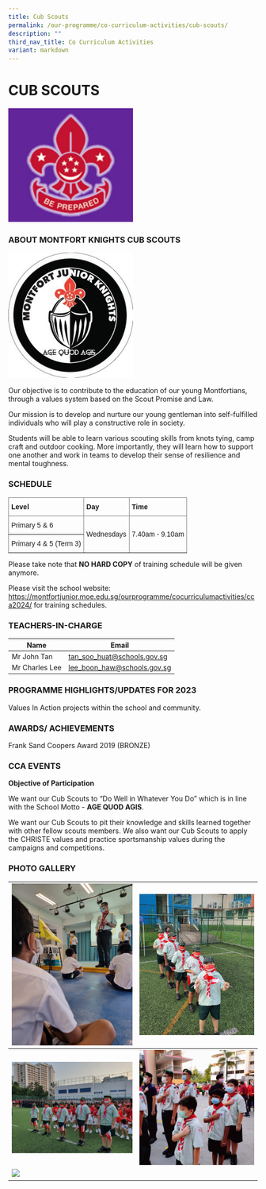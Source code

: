 ```yaml
---
title: Cub Scouts
permalink: /our-programme/co-curriculum-activities/cub-scouts/
description: ""
third_nav_title: Co Curriculum Activities
variant: markdown
---
```

# **CUB SCOUTS**

<img src="/images/Scouts.jpg" style="width:50%">
		 
### ABOUT MONTFORT KNIGHTS CUB SCOUTS

<img src="/images/Cub%20Scouts.jpg" style="width:50%">
		 
Our objective is to contribute to the education of our young Montfortians, through a values system based on the Scout Promise and Law.

Our mission is to develop and nurture our young gentleman into self-fulfilled individuals who will play a constructive role in society.

Students will be able to learn various scouting skills from knots tying, camp craft and outdoor cooking. More importantly, they will learn how to support one another and work in teams to develop their sense of resilience and mental toughness.

### SCHEDULE
<style type="text/css">
.tg  {border-collapse:collapse;border-spacing:0;}
.tg td{border-color:black;border-style:solid;border-width:1px;font-family:Arial, sans-serif;font-size:14px;
  overflow:hidden;padding:10px 5px;word-break:normal;}
.tg th{border-color:black;border-style:solid;border-width:1px;font-family:Arial, sans-serif;font-size:14px;
  font-weight:normal;overflow:hidden;padding:10px 5px;word-break:normal;}
.tg .tg-lboi{border-color:inherit;text-align:left;vertical-align:middle}
.tg .tg-0pky{border-color:inherit;text-align:left;vertical-align:top}
</style>
<table class="tg">
<thead>
  <tr>
    <th class="tg-0pky"><span style="font-weight:bold">Level</span></th>
    <th class="tg-0pky"><span style="font-weight:bold">Day</span></th>
    <th class="tg-0pky"><span style="font-weight:bold">Time</span></th>
  </tr>
</thead>
<tbody>
  <tr>
    <td class="tg-0pky">Primary 5 &amp; 6</td>
    <td class="tg-lboi" rowspan="2">Wednesdays</td>
    <td class="tg-lboi" rowspan="2">7.40am - 9.10am</td>
  </tr>
  <tr>
    <td class="tg-0pky">Primary 4 &amp; 5 (Term 3)</td>
  </tr>
</tbody>
</table>

Please take note that&nbsp;<b>NO HARD COPY</b>&nbsp;of training schedule will be given anymore.

Please visit the school website: https://montfortjunior.moe.edu.sg/ourprogramme/cocurriculumactivities/cca2024/ for training schedules.

### TEACHERS-IN-CHARGE



| Name | Email | 
| -------- | -------- | 
| Mr John Tan     | [tan_soo_huat@schools.gov.sg](tan_soo_huat@schools.gov.sg)     |
| Mr Charles Lee     | [lee_boon_haw@schools.gov.sg](lee_boon_haw@schools.gov.sg)     |



### PROGRAMME HIGHLIGHTS/UPDATES FOR 2023

Values In Action projects within the school and community.
  
### AWARDS/ ACHIEVEMENTS

Frank Sand Coopers Award 2019 (BRONZE)

### CCA EVENTS

**Objective of Participation**

We want our Cub Scouts to “Do Well in Whatever You Do” which is in line with the School Motto - **AGE QUOD AGIS**.

We want our Cub Scouts to pit their knowledge and skills learned together with other fellow scouts members. We also want our Cub Scouts to apply the CHRISTE values and practice sportsmanship values during the campaigns and competitions.



### PHOTO GALLERY



| ![](/images/CCA/Cub%20Scouts/Discipline%20in%20Scouts.jpg) | ![](/images/CCA/Cub%20Scouts/National%20Day%20Joint%20Observance%20with%20MSS%202022.jpg)
| -------- | -------- | 
| ![](/images/CCA/Cub%20Scouts/National%20Day%20Joint%20Observance%20with%20MSS__2022.jpg)    | ![](/images/CCA/Cub%20Scouts/North%20Zone%20Bedok%20Punggol%20National%20Day%20Joint%20Observance%202022.jpg)    | 
| ![](/images/CCA/Cub%20Scouts/North%20Zone%20Bedok%20Punggol%20National%20Day%20Joint%20Observance%20_2022.jpg)     |
